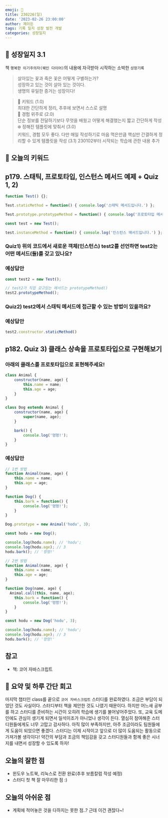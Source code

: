 ```yaml
---
emoji: 🌱
title: 230226(일)
date: '2023-02-26 23:00:00'
author: 제이든
tags: 기록 일지 성장 발전 개발
categories: 성장일지
---
```


## 🎄 성장일지 3.1

책 `행복한 이기주의자(웨인 다이어)`의 내용에 자극받아 시작하는 소박한 `성장기록`

> 살아있는 꽃과 죽은 꽃은 어떻게 구별하는가?<br/>
> 성장하고 있는 것이 살아 있는 것이다.<br/>
> 생명의 유일한 증거는 성장이다!

> 🌳 키워드 (1.0)<br/>
> 최대한 간단하게 정리, 추후에 보면서 스스로 설명<br/>
> 🍉 경험 위주로 (2.0)<br/>
> 단순 정보를 전달하기보다 무엇을 배웠고 어떻게 해결했는지 짧고 간단하게 작성<br/>
> ❄️ 정해진 템플릿에 맞춰서 (3.0)<br/>
> 키워드, 경험 모두 좋다. 다만 매일 작성하기로 마음 먹은만큼 핵심만 간결하게 정리할 수 있게 템플릿을 작성
> (3.1) 230102부터 시작되는 학습에 관한 내용 추가

## 🔑 오늘의 키워드

## p179. 스태틱, 프로토타입, 인스턴스 메서드 예제 + Quiz 1, 2)

```js
function Test() {};

Test.staticMethod = function() { console.log('스태틱 메서드입니다.') };

Test.prototype.prototypeMethod = function() { console.log('프로토타입 메서드입니다.') };

const test = new Test();

test.instanceMethod = function() { console.log('인스턴스 매서드입니다.') };
```

### Quiz1) 위의 코드에서 새로운 객체(인스턴스) test2를 선언하면 test2는 어떤 메서드(들)를 갖고 있나요?

### 예상답안

```js
const test2 = new Test();

// test2가 직접 갖고있는 메서드는 prototypeMethod()
test2.prototypeMethod();
```

### Quiz2) test2에서 스태틱 메서드에 접근할 수 있는 방법이 있을까요?

### 예상답안

```jsx
test2.constructor.staticMethod()
```

## p182. Quiz 3) 클래스 상속을 프로토타입으로 구현해보기

### 아래의 클래스를 프로토타입으로 표현해주세요!

```js
class Animal {
	constructor(name, age) {
		this.name = name;
		this.age = age;
	}
}

class Dog extends Animal {
	constructor(name, age) {
		super(name, age);
	}

	bark() {
		console.log('멍멍!');
	}
}
```

### 예상답안

```js
// 1번 방법
function Animal(name, age) {
	this.name = name;
	this.age = age;
}

function Dog() {
	this.bark = function() {
		console.log('멍멍!');
	}
}

Dog.prototype = new Animal('hodu', 3);

const hodu = new Dog();

console.log(hodu.name); // 'hodu';
console.log(hodu.age); // 3
hodu.bark(); // '멍멍!'
```

```js
// 2번 방법
function Animal(name, age) {
	this.name = name;
	this.age = age;
}

function Dog(name, age) {
  Animal.call(this, name, age);
	this.bark = function() {
		console.log('멍멍!');
	}
}

const hodu = new Dog('hodu', 3);

console.log(hodu.name); // 'hodu';
console.log(hodu.age); // 3
hodu.bark(); // '멍멍!'
```

## 참고

- 책: 코어 자바스크립트

## 📝 요약 및 하루 간단 회고

마지막 챕터인 class를 끝으로 `코어 자바스크립트` 스터디를 완료하였다. 조금은 부담이 되었던 것도 사실이다. 스터디부터 책을 제안한 것도 나였기 때문이다. 하지만 어느새 공부를 하고
스터디를 준비하는 시간이 오히려 학습에 생기를 불어넣어주었다. 또, 교육 도메인에도 관심이 생기게 되면서 일석이조가 아니었나 생각이 든다. 열심히 참여해준 스터디원들에게도 너무 고맙고 감사하다.
아직 많이 부족하지만, 아주 조금이라도 팀원들에게 도움이 되었으면 좋겠다. 스터디는 이제 시작이고 앞으로 더 많이 도움되는 활동으로 가져가볼 생각이다! 약간의 부담과 조금의 책임감을 갖고
스터디원들과 함께 좋은 시너지를 내면서 성장할 수 있도록 하자!

## 오늘의 잘한 점

- 윈도우 노트북, 리눅스로 전환 완료(추후 보름칼럼 작성 예정)
- 스터디 첫 책 잘 마무리한 점 :)

## 오늘의 아쉬운 점

- 계획에 적어놓은 것을 다하지는 못한 점..? 근데 이건 괜찮다~!

```toc

```
